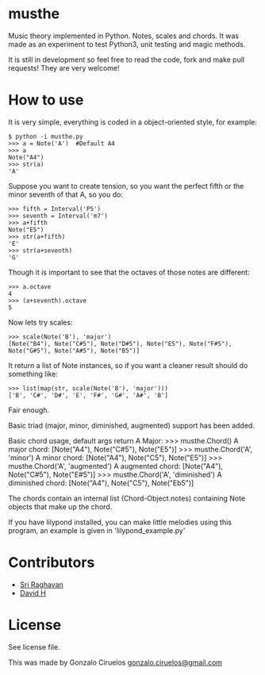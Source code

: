 musthe
======

Music theory implemented in Python. Notes, scales and chords. It was made as an experiment to test Python3, unit testing and magic methods.

It is still in development so feel free to read the code, fork and make pull requests! They are very welcome!


How to use
==========

It is very simple, everything is coded in a object-oriented style, for example:

    $ python -i musthe.py
    >>> a = Note('A')  #Default A4
    >>> a
    Note("A4")
    >>> str(a)
    'A'



Suppose you want to create tension, so you want the perfect fifth or the minor seventh of that A, so you do:

    >>> fifth = Interval('P5')
    >>> seventh = Interval('m7')
    >>> a+fifth
    Note("E5")
    >>> str(a+fifth)
    'E'
    >>> str(a+seventh)
    'G'

Though it is important to see that the octaves of those notes are different:

    >>> a.octave
    4
    >>> (a+seventh).octave
    5

Now lets try scales:

    >>> scale(Note('B'), 'major')
    [Note("B4"), Note("C#5"), Note("D#5"), Note("E5"), Note("F#5"), Note("G#5"), Note("A#5"), Note("B5")]

It return a list of Note instances, so if you want a cleaner result should do something like:

    >>> list(map(str, scale(Note('B'), 'major')))
    ['B', 'C#', 'D#', 'E', 'F#', 'G#', 'A#', 'B']
    
Fair enough.

Basic triad (major, minor, diminished, augmented) support has been added.

Basic chord usage, default args return A Major:
	>>> musthe.Chord()
	A major chord: [Note("A4"), Note("C#5"), Note("E5")]
	>>> musthe.Chord('A', 'minor')
	A minor chord: [Note("A4"), Note("C5"), Note("E5")]
	>>> musthe.Chord('A', 'augmented')
	A augmented chord: [Note("A4"), Note("C#5"), Note("E#5")]
	>>> musthe.Chord('A', 'diminished')
	A diminished chord: [Note("A4"), Note("C5"), Note("Eb5")]

The chords contain an internal list (Chord-Object.notes) containing Note objects that make up the chord. 

If you have lilypond installed, you can make little melodies using this program, an example is given in 'lilypond_example.py'


Contributors
============

* [Sri Raghavan](https://github.com/srir)
* [David H](http://github.com/bobthenameless)

License
=======

See license file.

This was made by Gonzalo Ciruelos <gonzalo.ciruelos@gmail.com>


